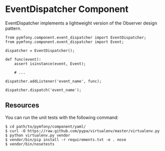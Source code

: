 EventDispatcher Component
=========================

EventDispatcher implements a lightweight version of the Observer design
pattern.

    from pymfony.component.event_dispatcher import EventDispatcher;
    from pymfony.component.event_dispatcher import Event;

    dispatcher = EventDispatcher();

    def func(event):
        assert isinstance(event, Event);

        # ...

    dispatcher.addListener('event_name', func);

    dispatcher.dispatch('event_name');

Resources
---------

You can run the unit tests with the following command:

    $ cd path/to/pymfony/component/yaml/
    $ curl -O https://raw.github.com/pypa/virtualenv/master/virtualenv.py
    $ python virtualenv.py vendor
    $ vendor/bin/pip install -r requirements.txt -e . nose
    $ vendor/bin/nosetests
